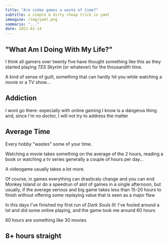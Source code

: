 ```yaml
---
title: "Are video games a waste of time?" 
subtitle: a simple & dirty cheap trick in yaml
immagine: /img/yaml.png
sommario: "..."
date: 2021-01-14
---
```


## "What Am I Doing With My Life?"

I think all gamers over twenty five have thought something like this as they started playing _TES Skyrim_ (or whatever) for the thousandth time.

A kind of sense of guilt, something that can hardly hit you while watching a movie or a TV show...

## Addiction 

I wont go there: expecially with online gaming I know is a dangerus thing and, since I'm no doctor, I will not try to address the matter 

## Average Time

Every hobby "wastes" some of your time. 

Watching a movie takes something on the average of the 2 hours, reading a book or watching a tv series generally a couple of hours per day...

A videogame usually takes a lot more.

Of course, in games everything can drasticaly change and you can end Monkey Island or do a speedrun of alot of games in a single afternoon, but usually, if the average serious and big game takes less than 15-20 hours to finish without offering some replaying value that is seen as a major flaw

In this days I've finished my first run of _Dark Souls III_: I've fooled around a lot and did some online playing, and the game took me around 60 hours 

60 hours are something like 30 movies

## 8+ hours straight

